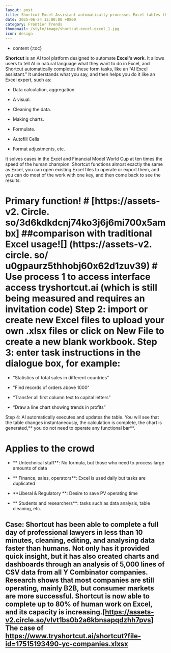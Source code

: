 ```yaml
---
layout: post
title: Shortcut-Excel Assistant automatically processes Excel tables through natural language dialogue
date: 2025-06-24 12:00:00 +0800
category: Frontier Trends
thumbnail: /style/image/shortcut-excel-excel_1.jpg
icon: design
---
```

* content
{:toc}

**Shortcut** is an AI tool platform designed to automate **Excel's work**. It allows users to tell AI in natural language what they want to do in Excel, and Shortcut automatically completes these form tasks, like an “AI Excel assistant.” It understands what you say, and then helps you do it like an Excel expert, such as:

- Data calculation, aggregation

- A visual.

- Cleaning the data.

- Making charts.

- Formulate.

- Autofill Cells

- Format adjustments, etc.

It solves cases in the Excel and Financial Model World Cup at ten times the speed of the human champion. Shortcut functions almost exactly the same as Excel, you can open existing Excel files to operate or export them, and you can do most of the work with one key, and then come back to see the results.

# Primary function! # [https://assets-v2. Circle. so/3d6kdkdcnj74ko3j6j6mi700x5ambx] ##comparison with traditional Excel usage![] (https://assets-v2. circle. so/ u0gpaurz5thhobj60x62d1zuv39) # Use process 1 to access interface access tryshortcut.ai (which is still being measured and requires an invitation code)  Step 2: import or create new Excel files to upload your own .xlsx files or click on **New File** to create a new blank workbook.  Step 3: enter task instructions in the dialogue box, for example:

- “Statistics of total sales in different countries”

- "Find records of orders above 1000"

- “Transfer all first column text to capital letters”

- “Draw a line chart showing trends in profits”

Step 4: AI automatically executes and updates the table. You will see that the table changes instantaneously, the calculation is complete, the chart is generated,** you do not need to operate any functional bar**.

# Applies to the crowd

- ** Untechnical staff**: No formula, but those who need to process large amounts of data

- ** Finance, sales, operators**: Excel is used daily but tasks are duplicated

- **Liberal & Regulatory **: Desire to save PV operating time

- ** Students and researchers**: tasks such as data analysis, table cleaning, etc.

## Case: Shortcut has been able to complete a full day of professional lawyers in less than 10 minutes, cleaning, editing, and analysing data faster than humans. Not only has it provided quick insight, but it has also created charts and dashboards through an analysis of 5,000 lines of CSV data from all Y Combinator companies. Research shows that most companies are still operating, mainly B2B, but consumer markets are more successful. Shortcut is now able to complete up to 80% of human work on Excel, and its capacity is increasing.[https://assets-v2.circle.so/vlvt1bs0b2a6kbnsapqdzhh7pvs] The case of https://www.tryshortcut.ai/shortcut?file-id=17515193490-yc-companies.xlxsx